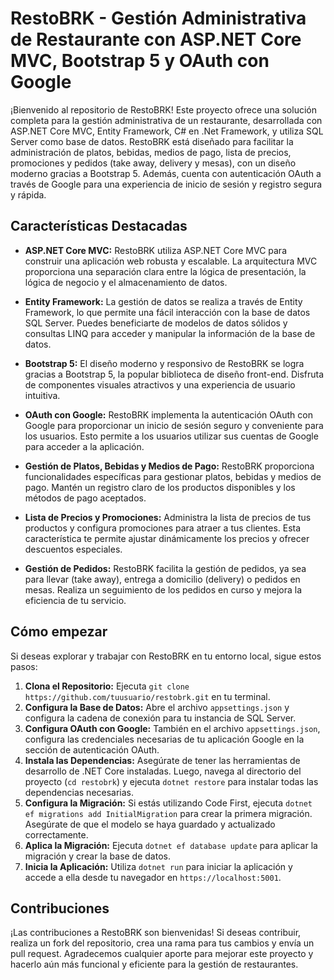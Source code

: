 # RestoBRK - Gestión Administrativa de Restaurante con ASP.NET Core MVC, Bootstrap 5 y OAuth con Google

¡Bienvenido al repositorio de RestoBRK! Este proyecto ofrece una solución completa para la gestión administrativa de un restaurante, desarrollada con ASP.NET Core MVC, Entity Framework, C# en .Net Framework, y utiliza SQL Server como base de datos. RestoBRK está diseñado para facilitar la administración de platos, bebidas, medios de pago, lista de precios, promociones y pedidos (take away, delivery y mesas), con un diseño moderno gracias a Bootstrap 5. Además, cuenta con autenticación OAuth a través de Google para una experiencia de inicio de sesión y registro segura y rápida.

## Características Destacadas

- **ASP.NET Core MVC:** RestoBRK utiliza ASP.NET Core MVC para construir una aplicación web robusta y escalable. La arquitectura MVC proporciona una separación clara entre la lógica de presentación, la lógica de negocio y el almacenamiento de datos.

- **Entity Framework:** La gestión de datos se realiza a través de Entity Framework, lo que permite una fácil interacción con la base de datos SQL Server. Puedes beneficiarte de modelos de datos sólidos y consultas LINQ para acceder y manipular la información de la base de datos.

- **Bootstrap 5:** El diseño moderno y responsivo de RestoBRK se logra gracias a Bootstrap 5, la popular biblioteca de diseño front-end. Disfruta de componentes visuales atractivos y una experiencia de usuario intuitiva.

- **OAuth con Google:** RestoBRK implementa la autenticación OAuth con Google para proporcionar un inicio de sesión seguro y conveniente para los usuarios. Esto permite a los usuarios utilizar sus cuentas de Google para acceder a la aplicación.

- **Gestión de Platos, Bebidas y Medios de Pago:** RestoBRK proporciona funcionalidades específicas para gestionar platos, bebidas y medios de pago. Mantén un registro claro de los productos disponibles y los métodos de pago aceptados.

- **Lista de Precios y Promociones:** Administra la lista de precios de tus productos y configura promociones para atraer a tus clientes. Esta característica te permite ajustar dinámicamente los precios y ofrecer descuentos especiales.

- **Gestión de Pedidos:** RestoBRK facilita la gestión de pedidos, ya sea para llevar (take away), entrega a domicilio (delivery) o pedidos en mesas. Realiza un seguimiento de los pedidos en curso y mejora la eficiencia de tu servicio.

## Cómo empezar

Si deseas explorar y trabajar con RestoBRK en tu entorno local, sigue estos pasos:

1. **Clona el Repositorio:** Ejecuta `git clone https://github.com/tuusuario/restobrk.git` en tu terminal.
2. **Configura la Base de Datos:** Abre el archivo `appsettings.json` y configura la cadena de conexión para tu instancia de SQL Server.
3. **Configura OAuth con Google:** También en el archivo `appsettings.json`, configura las credenciales necesarias de tu aplicación Google en la sección de autenticación OAuth.
4. **Instala las Dependencias:** Asegúrate de tener las herramientas de desarrollo de .NET Core instaladas. Luego, navega al directorio del proyecto (`cd restobrk`) y ejecuta `dotnet restore` para instalar todas las dependencias necesarias.
5. **Configura la Migración:** Si estás utilizando Code First, ejecuta `dotnet ef migrations add InitialMigration` para crear la primera migración. Asegúrate de que el modelo se haya guardado y actualizado correctamente.
6. **Aplica la Migración:** Ejecuta `dotnet ef database update` para aplicar la migración y crear la base de datos.
7. **Inicia la Aplicación:** Utiliza `dotnet run` para iniciar la aplicación y accede a ella desde tu navegador en `https://localhost:5001`.

## Contribuciones

¡Las contribuciones a RestoBRK son bienvenidas! Si deseas contribuir, realiza un fork del repositorio, crea una rama para tus cambios y envía un pull request. Agradecemos cualquier aporte para mejorar este proyecto y hacerlo aún más funcional y eficiente para la gestión de restaurantes.
